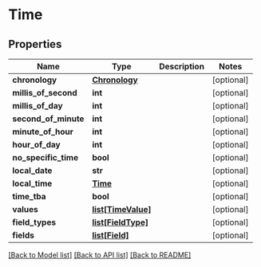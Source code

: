 # Time

## Properties
Name | Type | Description | Notes
------------ | ------------- | ------------- | -------------
**chronology** | [**Chronology**](Chronology.md) |  | [optional] 
**millis_of_second** | **int** |  | [optional] 
**millis_of_day** | **int** |  | [optional] 
**second_of_minute** | **int** |  | [optional] 
**minute_of_hour** | **int** |  | [optional] 
**hour_of_day** | **int** |  | [optional] 
**no_specific_time** | **bool** |  | [optional] 
**local_date** | **str** |  | [optional] 
**local_time** | [**Time**](Time.md) |  | [optional] 
**time_tba** | **bool** |  | [optional] 
**values** | [**list[TimeValue]**](TimeValue.md) |  | [optional] 
**field_types** | [**list[FieldType]**](FieldType.md) |  | [optional] 
**fields** | [**list[Field]**](Field.md) |  | [optional] 

[[Back to Model list]](../README.md#documentation-for-models) [[Back to API list]](../README.md#documentation-for-api-endpoints) [[Back to README]](../README.md)


